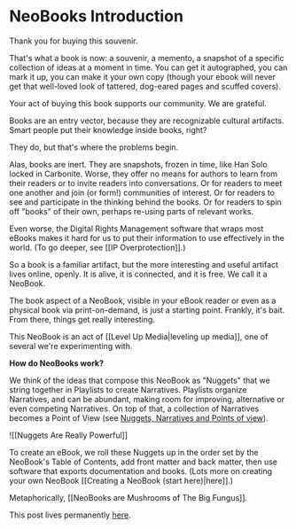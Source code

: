 # NeoBooks Introduction

Thank you for buying this souvenir. 

That's what a book is now: a souvenir, a memento, a snapshot of a specific collection of ideas at a moment in time. You can get it autographed, you can mark it up, you can make it your own copy (though your ebook will never get that well-loved look of tattered, dog-eared pages and scuffed covers). 

Your act of buying this book supports our community. We are grateful. 

Books are an entry vector, because they are recognizable cultural artifacts. Smart people put their knowledge inside books, right? 

They do, but that's where the problems begin. 

Alas, books are inert. They are snapshots, frozen in time, like Han Solo locked in Carbonite. Worse, they offer no means for authors to learn from their readers or to invite readers into conversations. Or for readers to meet one another and join (or form!) communities of interest. Or for readers to see and participate in the thinking behind the books. Or for readers to spin off "books" of their own, perhaps re-using parts of relevant works. 

Even worse, the Digital Rights Management software that wraps most eBooks makes it hard for us to put their information to use effectively in the world. (To go deeper, see [[IP Overprotection]].)

So a book is a familiar artifact, but the more interesting and useful artifact lives online, openly. It is alive, it is connected, and it is free. We call it a NeoBook. 

The book aspect of a NeoBook, visible in your eBook reader or even as a physical book via print-on-demand, is just a starting point. Frankly, it's bait. From there, things get really interesting. 

This NeoBook is an act of [[Level Up Media|leveling up media]], one of several we're experimenting with. 

**How do NeoBooks work?**

We think of the ideas that compose this NeoBook as "Nuggets" that we string together in Playlists to create Narratives. Playlists organize Narratives, and can be abundant, making room for improving, alternative or even competing Narratives. On top of that, a collection of Narratives becomes a Point of View (see [Nuggets, Narratives and Points of view](http://www.youtube.com/watch?v=EmId2x6JSQE&feature=related)). 

![[Nuggets Are Really Powerful]]

To create an eBook, we roll these Nuggets up in the order set by the NeoBook's Table of Contents, add front matter and back matter, then use software that exports documentation and books. (Lots more on creating your own NeoBook [[Creating a NeoBook (start here)|here]].)

Metaphorically, [[NeoBooks are Mushrooms of The Big Fungus]]. 

This post lives permanently [here](https://wiki.openglobalmind.com/projects/jerry's_nuggets/neobooks_intro). 